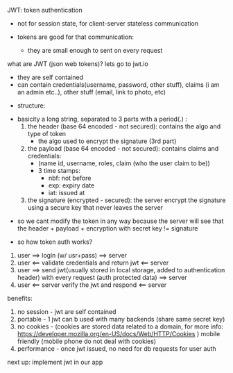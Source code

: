 JWT: token authentication
*   not for session state, for client-server
stateless communication

* tokens are good for that communication:
    - they are small enough to sent on every request

what are JWT (json web tokens)?
lets go to jwt.io
 - they are self contained
 - can contain credentials(username, password, other stuff), claims (i am an admin etc..), other stuff (email, link to photo, etc)

* structure:
- basicity a long string, separated to 3 parts with a period(.) :
    1.  the header (base 64 encoded - not secured): contains the algo and type of token
        * the algo used to encrypt the signature (3rd part)
    2. the payload (base 64 encoded - not secured): contains claims and credentials:
        * (name id, username, roles, claim (who the user claim to be))
        * 3 time stamps: 
            * nbf: not before
            * exp: expiry date
            * iat: issued at
    3. the signature (encrypted - secured): the server encrypt the signature using a secure key that never leaves the server
 * so we cant modify the token in any way because the server will see that the header + payload + encryption with secret key != signature 

 * so how token auth works?
 1. user ==> login (w/ usr+pass) ==> server
 2. user <== validate credentials and return jwt <== server 
 3. user ==> send jwt(usually stored in local storage, added to authentication header) with every request (auth protected data) ==> server
 4. user <== server verify the jwt and respond <== server

benefits:
1. no session - jwt are self contained
2. portable - 1 jwt can b used with many backends (share same secret key)
3. no cookies - (cookies are stored data related to a domain, for more info: https://developer.mozilla.org/en-US/docs/Web/HTTP/Cookies ) mobile friendly (mobile phone do not deal with cookies)
4. performance - once jwt issued, no need for db requests for user auth

next up: implement jwt in our app

